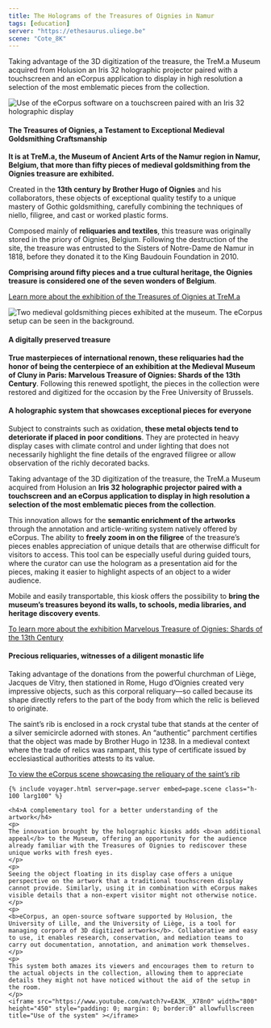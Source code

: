 ```yaml
---
title: The Holograms of the Treasures of Oignies in Namur
tags: [education]
server: "https://ethesaurus.uliege.be"
scene: "Cote_8K"
---
```


Taking advantage of the 3D digitization of the treasure, the TreM.a Museum acquired from Holusion an Iris 32 holographic projector paired with a touchscreen and an eCorpus application to display in high resolution a selection of the most emblematic pieces from the collection.


<img style="object-position: 70% 0;" src="/assets/img/about/namur_utilisation.png" class="fluid"
    alt="Use of the eCorpus software on a touchscreen paired with an Iris 32 holographic display">



<section class="section">
    <div class="section">
        <h4>The Treasures of Oignies, a Testament to Exceptional Medieval Goldsmithing Craftsmanship </h4>
        <p>
            <b>It is at TreM.a, the Museum of Ancient Arts of the Namur region in Namur, Belgium, that more than fifty pieces of medieval goldsmithing from the Oignies treasure are exhibited.</b>
        </p><p>Created in the <b>13th century by Brother Hugo of Oignies</b> and his collaborators, these objects of exceptional quality testify to a unique mastery of Gothic goldsmithing, carefully combining the techniques of niello, filigree, and cast or worked plastic forms.
        </p>
        <p>
            Composed mainly of <b>reliquaries and textiles</b>, this treasure was originally stored in the priory of Oignies, Belgium. Following the destruction of the site, the treasure was entrusted to the Sisters of Notre-Dame de Namur in 1818, before they donated it to the King Baudouin Foundation in 2010.
        </p>
        <p>
            <b>Comprising around fifty pieces and a true cultural heritage, the Oignies treasure is considered one of the seven wonders of Belgium</b>.
        </p>
        <p>
            <a href="https://oignies.collectionkbf.be/fr">Learn more about the exhibition of the Treasures of Oignies at TreM.a</a>
        </p>
    </div>
</section>

<img style="object-position: 70% 0;" src="/assets/img/about/namur_oeuvres.jpg" class="fluid"
    alt="Two medieval goldsmithing pieces exhibited at the museum. The eCorpus setup can be seen in the background.">

<section class="section">
    <p>
    <h4>A digitally preserved treasure</h4>
        <b>True masterpieces of international renown, these reliquaries had the honor of being the centerpiece of an exhibition at the Medieval Museum of Cluny in Paris: Marvelous Treasure of Oignies: Shards of the 13th Century</b>. Following this renewed spotlight, the pieces in the collection were restored and digitized for the occasion by the Free University of Brussels.
    </p>
    <p>
    </p>
    <h4>A holographic system that showcases exceptional pieces for everyone</h4>
      <p>
        Subject to constraints such as oxidation, <b>these metal objects tend to deteriorate if placed in poor conditions</b>. They are protected in heavy display cases with climate control and under lighting that does not necessarily highlight the fine details of the engraved filigree or allow observation of the richly decorated backs.
    </p>
    <p>
    Taking advantage of the 3D digitization of the treasure, the TreM.a Museum acquired from Holusion an <b>Iris 32 holographic projector paired with a touchscreen and an eCorpus application to display in high resolution a selection of the most emblematic pieces from the collection</b>.
    </p>
    <p>
    This innovation allows for the <b>semantic enrichment of the artworks</b> through the annotation and article-writing system natively offered by eCorpus. The ability to <b>freely zoom in on the filigree</b> of the treasure’s pieces enables appreciation of unique details that are otherwise difficult for visitors to access. This tool can be especially useful during guided tours, where the curator can use the hologram as a presentation aid for the pieces, making it easier to highlight aspects of an object to a wider audience.
    </p>
    <p>
    Mobile and easily transportable, this kiosk offers the possibility to <b>bring the museum’s treasures beyond its walls, to schools, media libraries, and heritage discovery events</b>.
    </p>
    <a href="https://www.musee-moyenage.fr/activites/expositions/expositions-passees/exposition-merveilleux-tresor-d-oignies.html#:~:text=Du%2019%20mars%20au%2020%20octobre%202024&text=Parmi%20la%20cinquantaine%20d'objets,des%20reliquaires)%20et%20quelques%20textiles">To learn more about the exhibition Marvelous Treasure of Oignies: Shards of the 13th Century</a>
    <h4>Precious reliquaries, witnesses of a diligent monastic life</h4>
    <p>
    Taking advantage of the donations from the powerful churchman of Liège, Jacques de Vitry, then stationed in Rome, Hugo d’Oignies created very impressive objects, such as this corporal reliquary—so called because its shape directly refers to the part of the body from which the relic is believed to originate. 
    </p>
    <p>
    The saint’s rib is enclosed in a rock crystal tube that stands at the center of a silver semicircle adorned with stones. An “authentic” parchment certifies that the object was made by Brother Hugo in 1238. In a medieval context where the trade of relics was rampant, this type of certificate issued by ecclesiastical authorities attests to its value.
    </p>
    <p>
    <a href="https://ethesaurus.uliege.be/ui/scenes/Cote_8K/view">To view the eCorpus scene showcasing the reliquary of the saint’s rib</a>
    </p>
    
    {% include voyager.html server=page.server embed=page.scene class="h-100 larg100" %}

    <h4>A complementary tool for a better understanding of the artwork</h4>
    <p>
    The innovation brought by the holographic kiosks adds <b>an additional appeal</b> to the Museum, offering an opportunity for the audience already familiar with the Treasures of Oignies to rediscover these unique works with fresh eyes.
    </p>
    <p>
    Seeing the object floating in its display case offers a unique perspective on the artwork that a traditional touchscreen display cannot provide. Similarly, using it in combination with eCorpus makes visible details that a non-expert visitor might not otherwise notice. 
    </p>
    <p>
    <b>eCorpus, an open-source software supported by Holusion, the University of Lille, and the University of Liège, is a tool for managing corpora of 3D digitized artworks</b>. Collaborative and easy to use, it enables research, conservation, and mediation teams to carry out documentation, annotation, and animation work themselves.
    </p>
    <p>
    This system both amazes its viewers and encourages them to return to the actual objects in the collection, allowing them to appreciate details they might not have noticed without the aid of the setup in the room.
    </p>
    <iframe src="https://www.youtube.com/watch?v=EA3K__X78n0" width="800" height="450" style="padding: 0; margin: 0; border:0" allowfullscreen title="Use of the system" ></iframe>
</section>